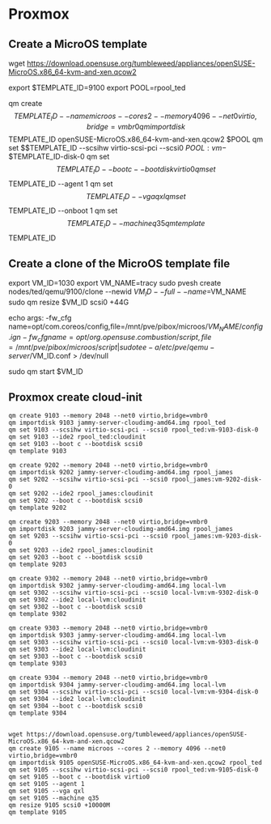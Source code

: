 # Proxmox

## Create a MicroOS template
wget https://download.opensuse.org/tumbleweed/appliances/openSUSE-MicroOS.x86_64-kvm-and-xen.qcow2


export $TEMPLATE_ID=9100
export POOL=rpool_ted

qm create $$TEMPLATE_ID --name microos --cores 2 --memory 4096 --net0 virtio,bridge=vmbr0
qm importdisk $$TEMPLATE_ID openSUSE-MicroOS.x86_64-kvm-and-xen.qcow2 $POOL
qm set $$TEMPLATE_ID --scsihw virtio-scsi-pci --scsi0 $POOL:vm-$$TEMPLATE_ID-disk-0
qm set $$TEMPLATE_ID --boot c --bootdisk virtio0
qm set $$TEMPLATE_ID --agent 1
qm set $$TEMPLATE_ID --vga qxl
qm set $$TEMPLATE_ID --onboot 1
qm set $$TEMPLATE_ID --machine q35
qm template $$TEMPLATE_ID

## Create a clone of the MicroOS template file
export VM_ID=1030
export VM_NAME=tracy
sudo pvesh create nodes/ted/qemu/9100/clone --newid $VM_ID --full --name=$VM_NAME
sudo qm resize $VM_ID scsi0 +44G

echo args: -fw_cfg name=opt/com.coreos/config,file=/mnt/pve/pibox/microos/$VM_NAME/config.ign -fw_cfg name=opt/org.opensuse.combustion/script,file=/mnt/pve/pibox/microos/script | sudo tee -a /etc/pve/qemu-server/$VM_ID.conf > /dev/null

sudo qm start $VM_ID


## Proxmox create cloud-init
```
qm create 9103 --memory 2048 --net0 virtio,bridge=vmbr0
qm importdisk 9103 jammy-server-cloudimg-amd64.img rpool_ted
qm set 9103 --scsihw virtio-scsi-pci --scsi0 rpool_ted:vm-9103-disk-0
qm set 9103 --ide2 rpool_ted:cloudinit
qm set 9103 --boot c --bootdisk scsi0
qm template 9103

qm create 9202 --memory 2048 --net0 virtio,bridge=vmbr0
qm importdisk 9202 jammy-server-cloudimg-amd64.img rpool_james
qm set 9202 --scsihw virtio-scsi-pci --scsi0 rpool_james:vm-9202-disk-0
qm set 9202 --ide2 rpool_james:cloudinit
qm set 9202 --boot c --bootdisk scsi0
qm template 9202

qm create 9203 --memory 2048 --net0 virtio,bridge=vmbr0
qm importdisk 9203 jammy-server-cloudimg-amd64.img rpool_james
qm set 9203 --scsihw virtio-scsi-pci --scsi0 rpool_james:vm-9203-disk-0
qm set 9203 --ide2 rpool_james:cloudinit
qm set 9203 --boot c --bootdisk scsi0
qm template 9203

qm create 9302 --memory 2048 --net0 virtio,bridge=vmbr0
qm importdisk 9302 jammy-server-cloudimg-amd64.img local-lvm
qm set 9302 --scsihw virtio-scsi-pci --scsi0 local-lvm:vm-9302-disk-0
qm set 9302 --ide2 local-lvm:cloudinit
qm set 9302 --boot c --bootdisk scsi0
qm template 9302

qm create 9303 --memory 2048 --net0 virtio,bridge=vmbr0
qm importdisk 9303 jammy-server-cloudimg-amd64.img local-lvm
qm set 9303 --scsihw virtio-scsi-pci --scsi0 local-lvm:vm-9303-disk-0
qm set 9303 --ide2 local-lvm:cloudinit
qm set 9303 --boot c --bootdisk scsi0
qm template 9303

qm create 9304 --memory 2048 --net0 virtio,bridge=vmbr0
qm importdisk 9304 jammy-server-cloudimg-amd64.img local-lvm
qm set 9304 --scsihw virtio-scsi-pci --scsi0 local-lvm:vm-9304-disk-0
qm set 9304 --ide2 local-lvm:cloudinit
qm set 9304 --boot c --bootdisk scsi0
qm template 9304


wget https://download.opensuse.org/tumbleweed/appliances/openSUSE-MicroOS.x86_64-kvm-and-xen.qcow2
qm create 9105 --name microos --cores 2 --memory 4096 --net0 virtio,bridge=vmbr0
qm importdisk 9105 openSUSE-MicroOS.x86_64-kvm-and-xen.qcow2 rpool_ted
qm set 9105 --scsihw virtio-scsi-pci --scsi0 rpool_ted:vm-9105-disk-0
qm set 9105 --boot c --bootdisk virtio0
qm set 9105 --agent 1
qm set 9105 --vga qxl
qm set 9105 --machine q35
qm resize 9105 scsi0 +10000M
qm template 9105
```
